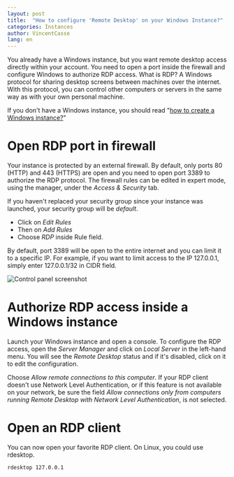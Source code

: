 ```yaml
---
layout: post
title:  "How to configure 'Remote Desktop' on your Windows Instance?"
categories: Instances
author: VincentCasse
lang: en
---
```


You already have a Windows instance, but you want remote desktop access directly within your account. You need to open a port inside the firewall and configure Windows to authorize RDP access. What is RDP? A Windows protocol for sharing desktop screens between machines over the internet. With this protocol, you can control other computers or servers in the same way as with your own personal machine.

If you don't have a Windows instance, you should read "[how to create a Windows instance?](/kb/en/instances/how-to-create-a-windows-instance.html)"

# Open RDP port in firewall

Your instance is protected by an external firewall. By default, only ports 80 (HTTP) and 443 (HTTPS) are open and you need to open port 3389 to authorize the RDP protocol. The firewall rules can be edited in expert mode, using the manager, under the _Access & Security_ tab.

If you haven't replaced your security group since your instance was launched, your security group will be _default_.

 * Click on _Edit Rules_
 * Then on _Add Rules_
 * Choose _RDP_ inside Rule field.

By default, port 3389 will be open to the entire internet and you can limit it to a specific IP. For example, if you want to limit access to the IP 127.0.0.1, simply enter 127.0.0.1/32 in CIDR field.

![Control panel screenshot](https://community.runabove.com/public/files/taBGpST1Y4zvfPEEs66y.png)

# Authorize RDP access inside a Windows instance

Launch your Windows instance and open a console. To configure the RDP access, open the _Server Manager_ and click on _Local Server_ in the left-hand menu. You will see the _Remote Desktop_ status and if it's disabled, click on it to edit the configuration.

Choose _Allow remote connections to this computer_. If your RDP client doesn't use Network Level Authentication, or if this feature is not available on your network, be sure the field _Allow connections only from computers running Remote Desktop with Network Level Authentication_, is not selected.

# Open an RDP client

You can now open your favorite RDP client. On Linux, you could use rdesktop.

```bash
rdesktop 127.0.0.1
```